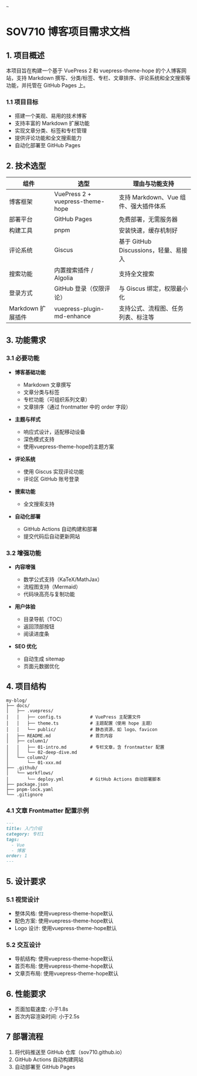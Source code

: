     ~

# SOV710 博客项目需求文档

## 1. 项目概述

本项目旨在构建一个基于 VuePress 2 和 vuepress-theme-hope 的个人博客网站，支持 Markdown 撰写、分类/标签、专栏、文章排序、评论系统和全文搜索等功能，并托管在 GitHub Pages 上。

### 1.1 项目目标

- 搭建一个美观、易用的技术博客
- 支持丰富的 Markdown 扩展功能
- 实现文章分类、标签和专栏管理
- 提供评论功能和全文搜索能力
- 自动化部署至 GitHub Pages

## 2. 技术选型

| 组件              | 选型                             | 理由与功能支持                        |
| ----------------- | -------------------------------- | ------------------------------------- |
| 博客框架          | VuePress 2 + vuepress-theme-hope | 支持 Markdown、Vue 组件、强大插件体系 |
| 部署平台          | GitHub Pages                     | 免费部署，无需服务器                  |
| 构建工具          | pnpm                             | 安装快速，缓存机制好                  |
| 评论系统          | Giscus                           | 基于 GitHub Discussions，轻量、易接入 |
| 搜索功能          | 内置搜索插件 / Algolia           | 支持全文搜索                          |
| 登录方式          | GitHub 登录（仅限评论）          | 与 Giscus 绑定，权限最小化            |
| Markdown 扩展插件 | vuepress-plugin-md-enhance       | 支持公式、流程图、任务列表、标注等    |

## 3. 功能需求

### 3.1 必要功能

- **博客基础功能**

  - Markdown 文章撰写
  - 文章分类与标签
  - 专栏功能（可组织系列文章）
  - 文章排序（通过 frontmatter 中的 order 字段）
- **主题与样式**

  - 响应式设计，适配移动设备
  - 深色模式支持
  - 使用vuepress-theme-hope的主题方案

- **评论系统**

  - 使用 Giscus 实现评论功能
  - 评论区 GitHub 账号登录

- **搜索功能**

  - 全文搜索支持

- **自动化部署**

  - GitHub Actions 自动构建和部署
  - 提交代码后自动更新网站

### 3.2 增强功能

- **内容增强**

  - 数学公式支持（KaTeX/MathJax）
  - 流程图支持（Mermaid）
  - 代码块高亮与复制功能
- **用户体验**

  - 目录导航（TOC）
  - 返回顶部按钮
  - 阅读进度条
- **SEO 优化**

  - 自动生成 sitemap
  - 页面元数据优化

## 4. 项目结构

```
my-blog/
├── docs/
│   ├── .vuepress/
│   │   ├── config.ts           # VuePress 主配置文件
│   │   ├── theme.ts            # 主题配置（使用 hope 主题）
│   │   └── public/             # 静态资源，如 logo、favicon
│   ├── README.md               # 首页内容
│   ├── column1/
│   │   ├── 01-intro.md         # 专栏文章，含 frontmatter 配置
│   │   └── 02-deep-dive.md
│   └── column2/
│       └── 01-xxx.md
├── .github/
│   └── workflows/
│       └── deploy.yml          # GitHub Actions 自动部署脚本
├── package.json
├── pnpm-lock.yaml
└── .gitignore
```

### 4.1 文章 Frontmatter 配置示例

```markdown
---
title: 入门介绍
category: 专栏1
tags:
  - Vue
  - 博客
order: 1
---
```

## 5. 设计要求

### 5.1 视觉设计

- 整体风格: 使用vuepress-theme-hope默认
- 配色方案: 使用vuepress-theme-hope默认
- Logo 设计: 使用vuepress-theme-hope默认

### 5.2 交互设计

- 导航结构: 使用vuepress-theme-hope默认
- 首页布局: 使用vuepress-theme-hope默认
- 文章页布局: 使用vuepress-theme-hope默认

## 6. 性能要求

- 页面加载速度: 小于1.8s
- 首次内容渲染时间: 小于2.5s

## 7 部署流程

1. 将代码推送至 GitHub 仓库（sov710.github.io）
2. GitHub Actions 自动构建网站
3. 自动部署至 GitHub Pages
